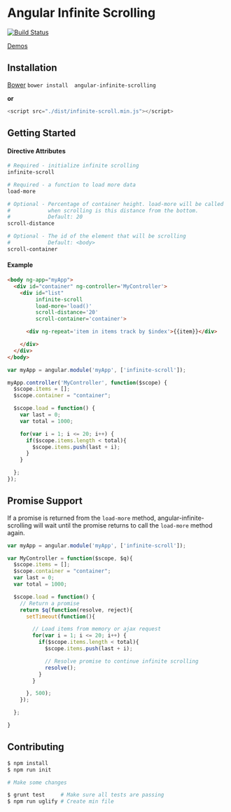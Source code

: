 # Angular Infinite Scrolling
[![Build Status](https://travis-ci.org/callahanrts/angular-infinite-scrolling.svg?branch=master)](https://travis-ci.org/callahanrts/angular-infinite-scrolling)

[Demos](http://codycallahan.com/angular-infinite-scrolling)

## Installation
[Bower](http://bower.io/) `bower install  angular-infinite-scrolling`

**or**

```javascript
<script src="./dist/infinite-scroll.min.js"></script>
```

## Getting Started
#### Directive Attributes
```bash
# Required - initialize infinite scrolling
infinite-scroll

# Required - a function to load more data
load-more

# Optional - Percentage of container height. load-more will be called
#            when scrolling is this distance from the bottom.
#            Default: 20
scroll-distance

# Optional - The id of the element that will be scrolling
#            Default: <body>
scroll-container
```

#### Example
```html
<body ng-app="myApp">
  <div id="container" ng-controller='MyController'>
    <div id="list"
         infinite-scroll
         load-more='load()'
         scroll-distance='20'
         scroll-container='container'>

      <div ng-repeat='item in items track by $index'>{{item}}</div>

    </div>
  </div>
</body>
```
```javascript
var myApp = angular.module('myApp', ['infinite-scroll']);

myApp.controller('MyController', function($scope) {
  $scope.items = [];
  $scope.container = "container";

  $scope.load = function() {
    var last = 0;
    var total = 1000;

    for(var i = 1; i <= 20; i++) {
      if($scope.items.length < total){
        $scope.items.push(last + i);
      }
    }

  };
});
```

## Promise Support
If a promise is returned from the `load-more` method, angular-infinite-scrolling will wait
until the promise returns to call the `load-more` method again.
```javascript
var myApp = angular.module('myApp', ['infinite-scroll']);

var MyController = function($scope, $q){
  $scope.items = [];
  $scope.container = "container";
  var last = 0;
  var total = 1000;

  $scope.load = function() {
    // Return a promise
    return $q(function(resolve, reject){
      setTimeout(function(){

        // Load items from memory or ajax request
        for(var i = 1; i <= 20; i++) {
          if($scope.items.length < total){
            $scope.items.push(last + i);

            // Resolve promise to continue infinite scrolling
            resolve();
          }
        }

      }, 500);
    });

  };

}
```

## Contributing
```bash
$ npm install
$ npm run init

# Make some changes

$ grunt test     # Make sure all tests are passing
$ npm run uglify # Create min file
```
